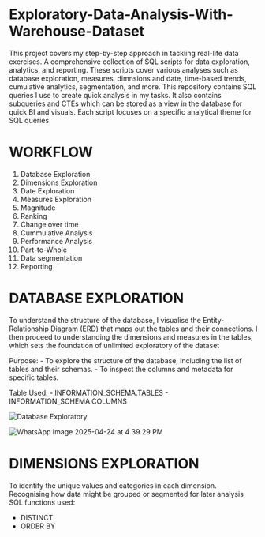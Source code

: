 # Exploratory-Data-Analysis-With-Warehouse-Dataset
This project covers my step-by-step approach in tackling real-life data exercises. A comprehensive collection of SQL scripts for data exploration, analytics, and reporting. These scripts cover various analyses such as database exploration, measures, dimnsions and date, time-based trends, cumulative analytics, segmentation, and more.
This repository contains SQL queries I use to create quick analysis in my tasks. It also contains subqueries and CTEs which can be stored as a view in the database for quick BI and visuals. Each script focuses on a specific analytical theme for SQL queries.

# WORKFLOW
1. Database Exploration
2. Dimensions Exploration
3. Date Exploration
4. Measures Exploration
5. Magnitude
6. Ranking
7. Change over time
8. Cummulative Analysis
9. Performance Analysis
10. Part-to-Whole
11. Data segmentation
12. Reporting


# DATABASE EXPLORATION
To understand the structure of the database, I visualise the Entity-Relationship Diagram (ERD) that maps out the tables and their connections. I then proceed to understanding the dimensions and measures in the tables, which sets the foundation of unlimited exploratory of the dataset

Purpose:
    - To explore the structure of the database, including the list of tables and their schemas.
    - To inspect the columns and metadata for specific tables.

Table Used:
    - INFORMATION_SCHEMA.TABLES
    - INFORMATION_SCHEMA.COLUMNS

![Database Exploratory](https://github.com/user-attachments/assets/850d2a7c-24f8-45cb-8976-0d891aa059d0)

![WhatsApp Image 2025-04-24 at 4 39 29 PM](https://github.com/user-attachments/assets/fa882509-3bc1-4309-a71b-23aa7409aca4)


# DIMENSIONS EXPLORATION
To identify the unique values and categories in each dimension. Recognising how data might be grouped or segmented for later analysis
SQL functions used:
- DISTINCT
- ORDER BY



    
